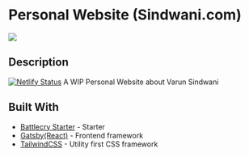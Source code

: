 # Personal Website (Sindwani.com)

![](https://i.ibb.co/cxxGwtD/Screenshot-2020-05-23-Varun-Sindwani.png)

## Description
[![Netlify Status](https://api.netlify.com/api/v1/badges/914ba5ee-c51f-4bb3-93f3-5d4b7ebb4f37/deploy-status)](https://app.netlify.com/sites/sindwani/deploys)
A WIP Personal Website about Varun Sindwani

## Built With
* [Battlecry Starter](https://github.com/varunsindwani/battlecry) - Starter
* [Gatsby(React)](https://www.gatsbyjs.org/) - Frontend framework
* [TailwindCSS](https://tailwindcss.com/) - Utility first CSS framework
